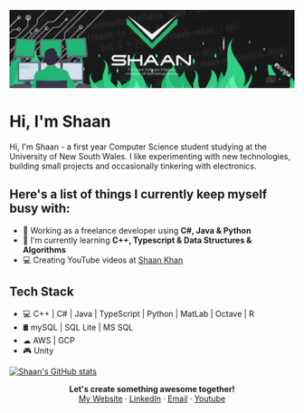 ![Header](https://github.com/ShaanCoding/ShaanCoding/blob/master/Assets/Banner.png)

# Hi, I'm Shaan

Hi, I'm Shaan - a first year Computer Science student studying at the University of New South Wales. I like experimenting with new technologies, building small projects and occasionally tinkering with electronics.

## Here's a list of things I currently keep myself busy with:

* 🌱 Working as a freelance developer using **C#, Java & Python**
* 💼 I'm currently learning **C++, Typescript & Data Structures & Algorithms**
* 💻 Creating YouTube videos at [Shaan Khan](https://www.youtube.com/channel/UCWjh4p405vo_azo9IVrn4jA)

## Tech Stack

* 💻 C++ | C# | Java | TypeScript | Python | MatLab | Octave | R
* 🛢️ mySQL | SQL Lite | MS SQL
* ☁ AWS | GCP
* 🎮 Unity

[![Shaan's GitHub stats](https://github-readme-stats.vercel.app/api?username=ShaanCoding)](https://github.com/ShaanCoding)

<p align=center>
<b>Let's create something awesome together!</b> <br>
<a href="https://shaankhan.dev/">My Website</a> · <a href="https://www.linkedin.com/in/shaancoding">LinkedIn</a> · <a href="mailto:shaankhan101@gmail.com">Email</a> · <a href="https://www.youtube.com/channel/UCWjh4p405vo_azo9IVrn4jA">Youtube</a>
</p>
